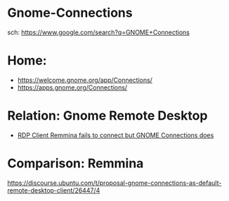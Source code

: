 # Gnome-Connections
sch: https://www.google.com/search?q=GNOME+Connections

# Home:
- https://welcome.gnome.org/app/Connections/
- https://apps.gnome.org/Connections/

# Relation: Gnome Remote Desktop
- [RDP Client Remmina fails to connect but GNOME Connections does](https://discussion.fedoraproject.org/t/rdp-client-remmina-fails-to-connect-but-gnome-connections-does/103600)

# Comparison: Remmina
https://discourse.ubuntu.com/t/proposal-gnome-connections-as-default-remote-desktop-client/26447/4
